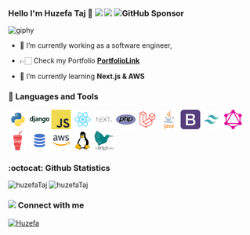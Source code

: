 ### Hello I'm Huzefa Taj 👋  ![](https://komarev.com/ghpvc/?username=huzefaTaj&color=green&&style=flat)  [![](https://img.shields.io/static/v1?label=Sponsor&message=%E2%9D%A4&logo=GitHub&color=%23fe8e86)](https://github.com/sponsors/huzefaTaj) ![GitHub Sponsor](https://img.shields.io/github/sponsors/huzefaTaj?label=Sponsor&logo=GitHub)

![giphy](https://cdna.artstation.com/p/assets/images/images/028/102/058/original/pixel-jeff-matrix-s.gif?1593487263)


- 🔭 I’m currently working as a software engineer,


- 👉🏻 Check my Portfolio [**PortfolioLink**](https://huzefaportfolio.pythonanywhere.com/)


- 🌱 I’m currently learning **Next.js & AWS**


### 🧰 Languages and Tools
<p align="left">
  <img src="https://raw.githubusercontent.com/github/explore/main/topics/python/python.png" alt="python" width="40" height="40"/> 
  <img src="https://raw.githubusercontent.com/github/explore/main/topics/django/django.png" alt="django" width="40" height="40"/> 
  <img src="https://raw.githubusercontent.com/github/explore/main/topics/javascript/javascript.png" alt="js" width="40" height="40"/> 
  <img src="https://raw.githubusercontent.com/github/explore/80688e429a7d4ef2fca1e82350fe8e3517d3494d/topics/react/react.png" alt="ReactJs" width="40" height="40"/>
   <img src="https://raw.githubusercontent.com/github/explore/main/topics/nextjs/nextjs.png" alt="next.js" width="40" height="40"/>
  <img src="https://raw.githubusercontent.com/github/explore/main/topics/php/php.png" alt="php" width="40" height="40"/> 
  <img src="https://raw.githubusercontent.com/github/explore/main/topics/laravel/laravel.png" alt="laravel" width="40" height="40"/>
  <img src="https://raw.githubusercontent.com/github/explore/main/topics/java/java.png" alt="java" width="40" height="40"/>
  <img src="https://raw.githubusercontent.com/github/explore/main/topics/bootstrap/bootstrap.png" alt="bootstrap" width="40" height="40"/>
  <img src="https://raw.githubusercontent.com/github/explore/main/topics/tailwind/tailwind.png" alt="tailwind" width="40" height="40"/> 
  <img src="https://raw.githubusercontent.com/github/explore/main/topics/graphql/graphql.png" alt="sql" width="40" height="40"/>
  <img src="https://raw.githubusercontent.com/github/explore/main/topics/gulp/gulp.png" alt="java" width="40" height="40"/>
   <img src="https://raw.githubusercontent.com/github/explore/main/topics/sql/sql.png" alt="sql" width="40" height="40"/>
  <img src="https://github.com/github/explore/raw/main/topics/aws/aws.png" alt="aws" width="40" height="40"/> 
  <img src="https://github.com/github/explore/raw/main/topics/linux/linux.png" alt="linux" width="40" height="40"/>
  <img src="https://raw.githubusercontent.com/github/explore/main/topics/latex/latex.png" alt="latex" width="40" height="40"/>
</p>


### :octocat: Github Statistics
<p align="left">
<img  src="https://github-readme-stats.vercel.app/api?username=huzefaTaj&show_icons=true&theme=radical" alt="huzefaTaj" width="480" height="180" />
<img src="https://github-readme-stats.vercel.app/api/top-langs/?username=huzefaTaj&layout=compact&hide=html&theme=radical" alt="huzefaTaj"/>
</p>





### <img src="https://media.giphy.com/media/LnQjpWaON8nhr21vNW/giphy.gif" height="32"></img> Connect with me 
<a href="https://www.linkedin.com/in/huzefa-taj-5554631b5/" target="blank"><img align="center" src="https://img.shields.io/badge/linkedin-%230077B5.svg?&style=for-the-badge&logo=linkedin&logoColor=white" alt="Huzefa" /></a>
